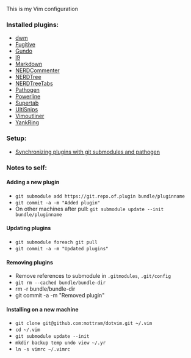 This is my Vim configuration



### Installed plugins:

* [dwm](http://onethingwell.org/post/30032313633/dwm-vim)
* [Fugitive](https://github.com/tpope/vim-fugitive)
* [Gundo](https://github.com/sjl/gundo.vim)
* [l9](https://github.com/vim-scripts/L9)
* [Markdown](https://github.com/tpope/vim-markdown)
* [NERDCommenter](https://github.com/scrooloose/nerdcommenter)
* [NERDTree](https://github.com/scrooloose/nerdtree)
* [NERDTreeTabs](https://github.com/jistr/vim-nerdtree-tabs)
* [Pathogen](https://github.com/tpope/vim-pathogen)
* [Powerline](https://github.com/Lokaltog/vim-powerline)
* [Supertab](https://github.com/scrooloose/nerdtree)
* [UltiSnips](https://github.com/SirVer/ultisnips)
* [Vimoutliner](https://github.com/vimoutliner/vimoutliner)
* [YankRing](https://github.com/vim-scripts/YankRing.vim)

### Setup:

* [Synchronizing plugins with git submodules and pathogen](http://vimcasts.org/episodes/synchronizing-plugins-with-git-submodules-and-pathogen/)

### Notes to self:

#### Adding a new plugin

* `git submodule add https://git.repo.of.plugin bundle/pluginname`
* `git commit -a -m "Added plugin"`
* On other machines after pull: `git submodule update --init bundle/pluginname`

#### Updating plugins

* `git submodule foreach git pull`
* `git commit -a -m "Updated plugins"`

#### Removing plugins

* Remove references to submodule in `.gitmodules`, `.git/config`
* `git rm --cached bundle/bundle-dir`
* rm -r bundle/bundle-dir
* git commit -a -m "Removed plugin"

#### Installing on a new machine

* `git clone git@github.com:mottram/dotvim.git ~/.vim`
* `cd ~/.vim`
* `git submodule update --init`
* `mkdir backup temp undo view ~/.yr`
* `ln -s vimrc ~/.vimrc`
